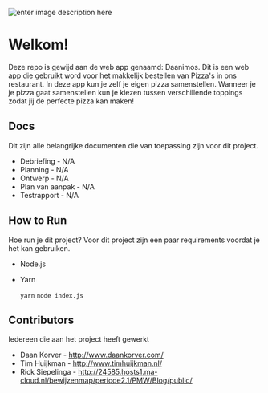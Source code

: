 ![enter image description here](https://i.imgur.com/ggqYoIW.png)

# Welkom!
Deze repo is gewijd aan de web app genaamd: Daanimos. Dit is een web app die gebruikt word voor het makkelijk bestellen van Pizza's in ons restaurant. In deze app kun je zelf je eigen pizza samenstellen. Wanneer je je pizza gaat samenstellen kun je kiezen tussen verschillende toppings zodat jij de perfecte pizza kan maken!

## Docs

Dit zijn alle belangrijke documenten die van toepassing zijn voor dit project.
 - Debriefing - N/A
 - Planning - N/A
 - Ontwerp - N/A
 - Plan van aanpak - N/A
 - Testrapport - N/A

## How to Run

Hoe run je dit project? Voor dit project zijn een paar requirements voordat je het kan gebruiken.

 - Node.js
 - Yarn

    ```yarn```
    ```node index.js```

## Contributors
Iedereen die aan het project heeft gewerkt

 - Daan Korver - http://www.daankorver.com/
 - Tim Huijkman - http://www.timhuijkman.nl/
 - Rick Siepelinga - http://24585.hosts1.ma-cloud.nl/bewijzenmap/periode2.1/PMW/Blog/public/
